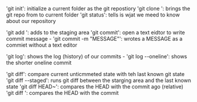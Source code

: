'git init': initialize a current folder as the git repostiory
'git clone <URL>': brings the git repo from <URL> to current folder
'git status': tells is wjat we meed to know about our repository

'git add <FILE>': adds <FILE> to the staging area
'git commit': open a text eidtor to write commit message
    - 'git commit -m "MESSAGE"': wrotes a MESSAGE as a commiet without a text editor

'git log': shows the log (history) of our commits
    - 'git log --oneline': shows the shorter oneline commit

'git diff': compare current unticmmeted state with teh last known git state
    'git diff --staged': runs git diff between the starging area and the last known state
'git diff HEAD~<NUMBER>': compares the HEAD with the commit <NUMBER> ago (relative)
'git diff <HASH>': compares the HEAD with the commit <HASH>

